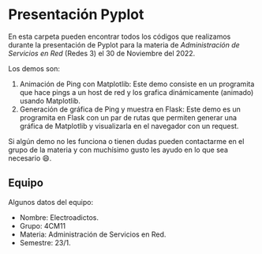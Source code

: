 # Presentación Pyplot

En esta carpeta pueden encontrar todos los códigos que realizamos durante la
presentación de Pyplot para la materia de _Administración de Servicios en Red_
(Redes 3) el 30 de Noviembre del 2022.

Los demos son:

1. Animación de Ping con Matplotlib: Este demo consiste en un programita que hace pings
   a un host de red y los grafica dinámicamente (animado) usando Matplotlib.
2. Generación de gráfica de Ping y muestra en Flask: Este demo es un programita
   en Flask con un par de rutas que permiten generar una gráfica de Matplotlib y visualizarla
   en el navegador con un request.

Si algún demo no les funciona o tienen dudas pueden contactarme en el grupo de
la materia y con muchísimo gusto les ayudo en lo que sea necesario :smile:.

## Equipo

Algunos datos del equipo:

- Nombre: Electroadictos.
- Grupo: 4CM11
- Materia: Administración de Servicios en Red.
- Semestre: 23/1.
